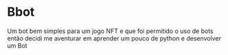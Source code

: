# Bbot

Um bot bem simples para um jogo NFT e que foi permitido o uso de bots então decidi me aventurar em aprender um pouco de python e desenvolver um Bot
